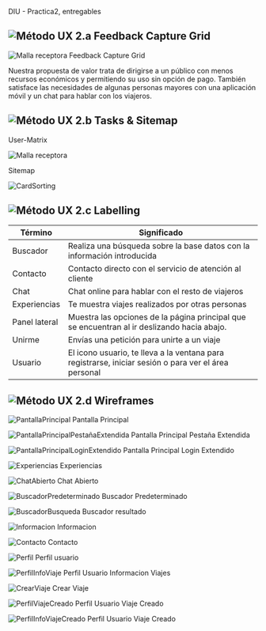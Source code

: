 DIU - Practica2, entregables


![Método UX](imgP2/feedback-capture-grid.png) 2.a Feedback Capture Grid
----

![Malla receptora](imgP2/aww-board.png) Feedback Capture Grid     
  
Nuestra propuesta de valor trata de dirigirse a un público con menos recursos económicos y permitiendo su uso sin opción de pago. También satisface las necesidades de algunas personas mayores con una aplicación móvil y un chat para hablar con los viajeros.

![Método UX](imgP2/Sitemap.png) 2.b Tasks & Sitemap 
-----
User-Matrix

![Malla receptora](imgP2/mapaSituacion.png) 

Sitemap   

![CardSorting](imgP2/card_sorting.png) 

![Método UX](imgP2/labelling.png) 2.c Labelling 
----
Término | Significado     
| ------------- | -------
|  Buscador  | Realiza una búsqueda sobre la base datos con la información introducida
|  Contacto  | Contacto directo con el servicio de atención al cliente
|  Chat  | Chat online para hablar con el resto de viajeros
|  Experiencias  | Te muestra viajes realizados por otras personas
|  Panel lateral  | Muestra las opciones de la página principal que se encuentran al ir deslizando hacia abajo.
|  Unirme  | Envías una petición para unirte a un viaje
|  Usuario  | El icono usuario, te lleva a la ventana para registrarse, iniciar sesión o para ver el área personal



![Método UX](imgP2/Wireframes.png) 2.d Wireframes
-----

![PantallaPrincipal](imgP2/Boceto_PantallaPrincipal.png) Pantalla Principal

![PantallaPrincipalPestañaExtendida](imgP2/Boceto_PantallaPrincipal_PestañaExtendida.png) Pantalla Principal Pestaña Extendida

![PantallaPrincipalLoginExtendido](imgP2/Boceto_PantallaPrincipal_LoginExtendida.png) Pantalla Principal Login Extendido

![Experiencias](imgP2/Boceto_Experiencias.png) Experiencias

![ChatAbierto](imgP2/Boceto_Chat.png) Chat Abierto

![BuscadorPredeterminado](imgP2/Boceto_BuscadorPredeterminado.png) Buscador Predeterminado

![BuscadorBusqueda](imgP2/Boceto_BuscadorBusqueda.png) Buscador resultado

![Informacion](imgP2/Boceto_Informacion.png) Informacion

![Contacto](imgP2/Boceto_Contacto.png) Contacto

![Perfil](imgP2/Boceto_Perfil.png) Perfil usuario

![PerfilInfoViaje](imgP2/Boceto_PerfilInfoViaje.png) Perfil Usuario Informacion Viajes

![CrearViaje](imgP2/Boceto_CrearViaje.png) Crear Viaje

![PerfilViajeCreado](imgP2/Boceto_PerfilViajeCreado.png) Perfil Usuario Viaje Creado

![PerfilInfoViajeCreado](imgP2P2/Boceto_PerfilInfoViajeCreado.png) Perfil Usuario Viaje Creado

